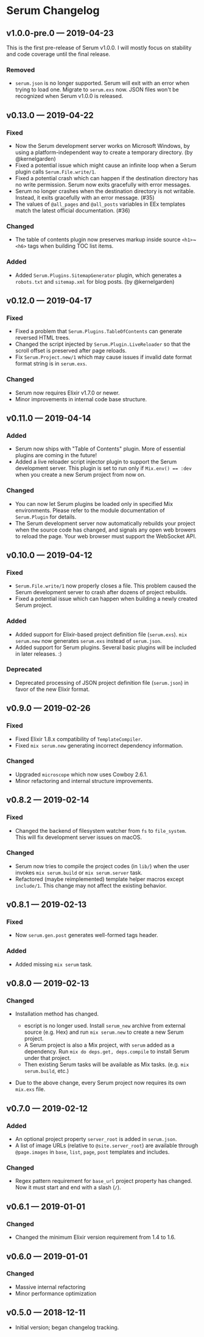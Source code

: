 # Serum Changelog

## v1.0.0-pre.0 &mdash; 2019-04-23

This is the first pre-release of Serum v1.0.0. I will mostly focus on stability
and code coverage until the final release.

### Removed

- `serum.json` is no longer supported. Serum will exit with an error when
  trying to load one. Migrate to `serum.exs` now. JSON files won't be
  recognized when Serum v1.0.0 is released.

## v0.13.0 &mdash; 2019-04-22

### Fixed

- Now the Serum development server works on Microsoft Windows, by using a
  platform-independent way to create a temporary directory. (by @kernelgarden)
- Fixed a potential issue which might cause an infinite loop when a Serum
  plugin calls `Serum.File.write/1`.
- Fixed a potential crash which can happen if the destination directory has no
  write permission. Serum now exits gracefully with error messages.
- Serum no longer crashes when the destination directory is not writable.
  Instead, it exits gracefully with an error message. (#35)
- The values of `@all_pages` and `@all_posts` variables in EEx templates match
  the latest official documentation. (#36)

### Changed

- The table of contents plugin now preserves markup inside source `<h1>`~`<h6>`
  tags when building TOC list items.

### Added

- Added `Serum.Plugins.SitemapGenerator` plugin, which generates a `robots.txt`
  and `sitemap.xml` for blog posts. (by @kernelgarden)

## v0.12.0 &mdash; 2019-04-17

### Fixed

- Fixed a problem that `Serum.Plugins.TableOfContents` can generate reversed
  HTML trees.
- Changed the script injected by `Serum.Plugin.LiveReloader` so that the scroll
  offset is preserved after page reloads.
- Fix `Serum.Project.new/1` which may cause issues if invalid date format
  format string is in `serum.exs`.

### Changed

- Serum now requires Elixir v1.7.0 or newer.
- Minor improvements in internal code base structure.

## v0.11.0 &mdash; 2019-04-14

### Added

- Serum now ships with "Table of Contents" plugin. More of essential plugins
  are coming in the future!
- Added a live reloader script injector plugin to support the Serum development
  server. This plugin is set to run only if `Mix.env() == :dev` when you create
  a new Serum project from now on.

### Changed

- You can now let Serum plugins be loaded only in specified Mix environments.
  Please refer to the module documentation of `Serum.Plugin` for details.
- The Serum development server now automatically rebuilds your project when
  the source code has changed, and signals any open web browers to reload the
  page. Your web browser must support the WebSocket API.

## v0.10.0 &mdash; 2019-04-12

### Fixed

- `Serum.File.write/1` now properly closes a file. This problem caused the
  Serum development server to crash after dozens of project rebuilds.
- Fixed a potential issue which can happen when building a newly created
  Serum project.

### Added

- Added support for Elixir-based project definition file (`serum.exs`).
  `mix serum.new` now generates `serum.exs` instead of `serum.json`.
- Added support for Serum plugins. Several basic plugins will be included
  in later releases. :)

### Deprecated

- Deprecated processing of JSON project definition file (`serum.json`) in
  favor of the new Elixir format.

## v0.9.0 &mdash; 2019-02-26

### Fixed

- Fixed Elixir 1.8.x compatibility of `TemplateCompiler`.
- Fixed `mix serum.new` generating incorrect dependency information.

### Changed

- Upgraded `microscope` which now uses Cowboy 2.6.1.
- Minor refactoring and internal structure improvements.

## v0.8.2 &mdash; 2019-02-14

### Fixed

- Changed the backend of filesystem watcher from `fs` to `file_system`.
  This will fix development server issues on macOS.

### Changed

- Serum now tries to compile the project codes (in `lib/`)
  when the user invokes `mix serum.build` or `mix serum.server` task.
- Refactored (maybe reimplemented) template helper macros except `include/1`.
  This change may not affect the existing behavior.

## v0.8.1 &mdash; 2019-02-13

### Fixed

- Now `serum.gen.post` generates well-formed tags header.

### Added

- Added missing `mix serum` task.

## v0.8.0 &mdash; 2019-02-13

### Changed

- Installation method has changed.
  - escript is no longer used. Install `serum_new` archive from external
    source (e.g. Hex) and run `mix serum.new` to create a new Serum project.
  - A Serum project is also a Mix project, with `serum` added as a dependency.
    Run `mix do deps.get, deps.compile` to install Serum under that project.
  - Then existing Serum tasks will be available as Mix tasks.
    (e.g. `mix serum.build`, etc.)

- Due to the above change, every Serum project now requires its own
  `mix.exs` file.

## v0.7.0 &mdash; 2019-02-12

### Added

- An optional project property `server_root` is added in `serum.json`.
- A list of image URLs (relative to `@site.server_root`) are available through
  `@page.images` in `base`, `list`, `page`, `post` templates and includes.

### Changed

- Regex pattern requirement for `base_url` project property has changed.
  Now it must start and end with a slash (`/`).

## v0.6.1 &mdash; 2019-01-01

### Changed

- Changed the minimum Elixir version requirement from 1.4 to 1.6.

## v0.6.0 &mdash; 2019-01-01

### Changed

- Massive internal refactoring
- Minor performance optimization

## v0.5.0 &mdash; 2018-12-11

- Initial version; began changelog tracking.
